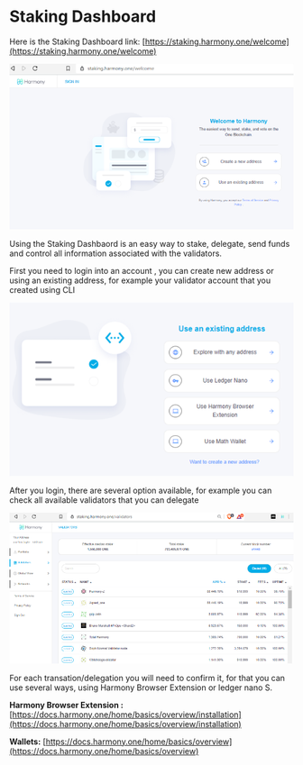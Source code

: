 # Staking Dashboard

Here is the Staking Dashboard link:  [https://staking.harmony.one/welcome](https://staking.harmony.one/welcome)

![](../.gitbook/assets/image%20%28116%29.png)

Using the Staking Dashbaord is an easy way to stake, delegate, send funds and control all information associated with the validators.

First you need to login into an account , you can create new address or using an existing address, for example your validator account that you created using CLI

![](../.gitbook/assets/image%20%2863%29.png)

After you login, there are several option available, for example you can check all available validators that you can delegate

![](../.gitbook/assets/image%20%2882%29.png)

For each transation/delegation you will need to confirm it, for that you can use several ways, using Harmony Browser Extension or ledger nano S.

**Harmony Browser Extension :** [https://docs.harmony.one/home/basics/overview/installation](https://docs.harmony.one/home/basics/overview/installation)

**Wallets:** [https://docs.harmony.one/home/basics/overview](https://docs.harmony.one/home/basics/overview)

